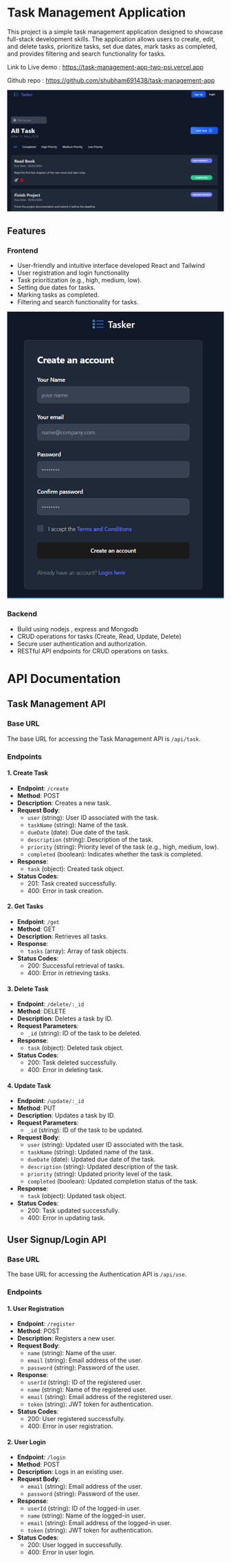 
# Task Management Application

This project is a simple task management application designed to showcase full-stack development skills. The application allows users to create, edit, and delete tasks, prioritize tasks, set due dates, mark tasks as completed, and provides filtering and search functionality for tasks.

Link to Live demo : https://task-management-app-two-psi.vercel.app

Github repo : https://github.com/shubham691438/task-management-app

![App Screenshot](./readme-asset/home.png)


## Features

### Frontend
- User-friendly and intuitive interface developed React and Tailwind
- User registration and login functionality 
- Task prioritization (e.g., high, medium, low).
- Setting due dates for tasks.
- Marking tasks as completed.
- Filtering and search functionality for tasks.

![App Screenshot](./readme-asset/signup.png)

### Backend
- Build using nodejs , express and Mongodb
- CRUD operations for tasks (Create, Read, Update, Delete)
- Secure user authentication and authorization.
- RESTful API endpoints for CRUD operations on tasks.

# API Documentation

## Task Management API

### Base URL

The base URL for accessing the Task Management API is `/api/task`.

### Endpoints

#### 1. Create Task

- **Endpoint**: `/create`
- **Method**: POST
- **Description**: Creates a new task.
- **Request Body**:
  - `user` (string): User ID associated with the task.
  - `taskName` (string): Name of the task.
  - `dueDate` (date): Due date of the task.
  - `description` (string): Description of the task.
  - `priority` (string): Priority level of the task (e.g., high, medium, low).
  - `completed` (boolean): Indicates whether the task is completed.
- **Response**:
  - `task` (object): Created task object.
- **Status Codes**:
  - 201: Task created successfully.
  - 400: Error in task creation.

#### 2. Get Tasks

- **Endpoint**: `/get`
- **Method**: GET
- **Description**: Retrieves all tasks.
- **Response**:
  - `tasks` (array): Array of task objects.
- **Status Codes**:
  - 200: Successful retrieval of tasks.
  - 400: Error in retrieving tasks.

#### 3. Delete Task

- **Endpoint**: `/delete/:_id`
- **Method**: DELETE
- **Description**: Deletes a task by ID.
- **Request Parameters**:
  - `_id` (string): ID of the task to be deleted.
- **Response**:
  - `task` (object): Deleted task object.
- **Status Codes**:
  - 200: Task deleted successfully.
  - 400: Error in deleting task.

#### 4. Update Task

- **Endpoint**: `/update/:_id`
- **Method**: PUT
- **Description**: Updates a task by ID.
- **Request Parameters**:
  - `_id` (string): ID of the task to be updated.
- **Request Body**:
  - `user` (string): Updated user ID associated with the task.
  - `taskName` (string): Updated name of the task.
  - `dueDate` (date): Updated due date of the task.
  - `description` (string): Updated description of the task.
  - `priority` (string): Updated priority level of the task.
  - `completed` (boolean): Updated completion status of the task.
- **Response**:
  - `task` (object): Updated task object.
- **Status Codes**:
  - 200: Task updated successfully.
  - 400: Error in updating task.

## User Signup/Login API

### Base URL

The base URL for accessing the Authentication API is `/api/use`.

### Endpoints

#### 1. User Registration

- **Endpoint**: `/register`
- **Method**: POST
- **Description**: Registers a new user.
- **Request Body**:
  - `name` (string): Name of the user.
  - `email` (string): Email address of the user.
  - `password` (string): Password of the user.
- **Response**:
  - `userId` (string): ID of the registered user.
  - `name` (string): Name of the registered user.
  - `email` (string): Email address of the registered user.
  - `token` (string): JWT token for authentication.
- **Status Codes**:
  - 200: User registered successfully.
  - 400: Error in user registration.

#### 2. User Login

- **Endpoint**: `/login`
- **Method**: POST
- **Description**: Logs in an existing user.
- **Request Body**:
  - `email` (string): Email address of the user.
  - `password` (string): Password of the user.
- **Response**:
  - `userId` (string): ID of the logged-in user.
  - `name` (string): Name of the logged-in user.
  - `email` (string): Email address of the logged-in user.
  - `token` (string): JWT token for authentication.
- **Status Codes**:
  - 200: User logged in successfully.
  - 400: Error in user login.
